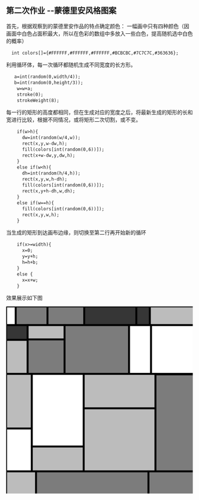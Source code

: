 ## 第二次作业 --蒙德里安风格图案

首先，根据观察到的蒙德里安作品的特点确定颜色：
一幅画中只有四种颜色（因画面中白色占面积最大，所以在色彩的数组中多放入一些白色，提高随机选中白色的概率）
```
  int colors[]={#FFFFFF,#FFFFFF,#FFFFFF,#BCBCBC,#7C7C7C,#363636};
```


利用循环体，每一次循环都随机生成不同宽度的长方形。
```
   a=int(random(0,width/4));
   b=int(random(0,height/3));
    w=w+a;
    stroke(0);
    strokeWeight(8);
```

每一行的矩形的高度都相同，但在生成对应的宽度之后，将最新生成的矩形的长和宽进行比较，根据不同情况，或将矩形二次切割，或不变。
```
    if(w>h){
      dw=int(random(w/4,w));
      rect(x,y,w-dw,h);
      fill(colors[int(random(0,6))]);
      rect(x+w-dw,y,dw,h);
    }
    else if(w<h){
      dh=int(random(h/4,h));
      rect(x,y,w,h-dh);
      fill(colors[int(random(0,6))]);
      rect(x,y+h-dh,w,dh);
    }
    else if(w==h){
      fill(colors[int(random(0,6))]);
      rect(x,y,w,h);
    }
```
当生成的矩形到达画布边缘，则切换至第二行再开始新的循环
```
    if(x>=width){
      x=0;
      y=y+h;
      h=h+b;
    }
    else {
      x=x+w;
    }
```


效果展示如下图

![](https://github.com/alm-adlt/homework/blob/main/image/%E5%B1%8F%E5%B9%95%E6%88%AA%E5%9B%BE%202021-10-04%20123710.jpg)
